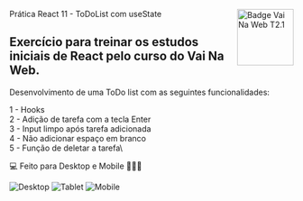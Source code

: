 Prática React 11 - ToDoList com useState <img src="https://i.ibb.co/QpLTKSz/badge-M2-T2.png" alt="Badge Vai Na Web T2.1" width="100" align="right">

## Exercício para treinar os estudos iniciais de React pelo curso do Vai Na Web.

Desenvolvimento de uma ToDo list com as seguintes funcionalidades: 

1 - Hooks\
2 - Adição de tarefa com a tecla Enter\
3 - Input limpo após tarefa adicionada\
4 - Não adicionar espaço em branco\
5 - Função de deletar a tarefa\

💻 Feito para Desktop e Mobile 📱🤳🏼

![Desktop](https://user-images.githubusercontent.com/102387476/188340541-6bd56a4c-5b2e-47eb-a0ac-eec1b2a905f7.jpg)
![Tablet](https://user-images.githubusercontent.com/102387476/188340545-894c002c-8926-4f36-8648-1336451367ba.jpg)
![Mobile](https://user-images.githubusercontent.com/102387476/188340546-f45ca615-ae14-479b-8952-c86ea7814e16.jpg)
